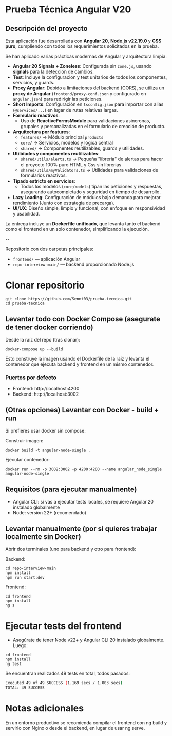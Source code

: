 # Prueba Técnica Angular V20

## Descripción del proyecto

Esta aplicación fue desarrollada con **Angular 20**, **Node.js v22.19.0** y **CSS puro**, cumpliendo con todos los requerimientos solicitados en la prueba.

Se han aplicado varias prácticas modernas de Angular y arquitectura limpia:

- **Angular 20 Signals + Zoneless**: Configurada sin `zone.js`, usando **signals** para la detección de cambios.
- **Test**: Incluye la configuracion y test unitarios de todos los componentes, servicios, y guards.
- **Proxy Angular**: Debido a limitaciones del backend (CORS), se utiliza un **proxy de Angular** (`frontend/proxy-conf.json` y configurado en `angular.json`) para redirigir las peticiones.
- **Short Imports**: Configuración en `tsconfig.json` para importar con alias (`@services/...`) en lugar de rutas relativas largas. 
- **Formulario reactivos**:
  - Uso de **ReactiveFormsModule** para validaciones asincronas, grupales y personalizadas en el formulario de creación de producto.
- **Arquitectura por features**:
  - `features/` → Módulo principal `products`  
  - `core/` → Servicios, modelos y lógica central  
  - `shared/` → Componentes reutilizables, guards y utilidades.  
- **Utilidades y componentes reutilizables**:
  - `shared/utils/alerts.ts` → Pequeña "libreria" de alertas para hacer el proyecto 100% puro HTML y Css sin librerias  
  - `shared/utils/myValidators.ts` → Utilidades para validaciones de formularios reactivos.
- **Tipado estricto en servicios**:  
  - Todos los modelos (`core/models`) tipan las peticiones y respuestas, asegurando autocompletado y seguridad en tiempo de desarrollo.
- **Lazy Loading**: Configuración de módulos bajo demanda para mejorar rendimiento (Junto con estrategia de precarga).
- **UI/UX**: Diseño simple, limpio y funcional, con enfoque en responsividad y usabilidad.  

La entrega incluye un **Dockerfile unificado**, que levanta tanto el backend como el frontend en un solo contenedor, simplificando la ejecución.

--

Repositorio con dos carpetas principales:
- `frontend/` — aplicación Angular
- `repo-interview-main/` — backend proporcionado Node.js

# Clonar repositorio
```
git clone https://github.com/Sennt03/prueba-tecnica.git
cd prueba-tecnica
```

## Levantar todo con Docker Compose (asegurate de tener docker corriendo)
Desde la raíz del repo (tras clonar):
```
docker-compose up --build
```

Esto construye la imagen usando el Dockerfile de la raíz y levanta el contenedor que ejecuta backend y frontend en un mismo contenedor.

### Puertos por defecto
- Frontend: http://localhost:4200
- Backend:  http://localhost:3002

## (Otras opciones) Levantar con Docker - build + run
Si prefieres usar docker sin compose:

Construir imagen:
```
docker build -t angular-node-single .
```

Ejecutar contenedor:
```
docker run --rm -p 3002:3002 -p 4200:4200 --name angular_node_single angular-node-single
```

## Requisitos (para ejecutar manualmente)
- Angular CLI: si vas a ejecutar tests locales, se requiere Angular 20 instalado globalmente
- Node: versión 22+ (recomendado)

## Levantar manualmente (por si quieres trabajar localmente sin Docker)
Abrir dos terminales (uno para backend y otro para frontend):

Backend:
```
cd repo-interview-main
npm install
npm run start:dev
```

Frontend:
```
cd frontend
npm install
ng s
```

# Ejecutar tests del frontend
* Asegúrate de tener Node v22+ y Angular CLI 20 instalado globalmente. 
Luego:
```
cd frontend
npm install
ng test
```

Se encuentran realizados 49 tests en total, todos pasados:
```bash
Executed 49 of 49 SUCCESS (1.169 secs / 1.003 secs)
TOTAL: 49 SUCCESS
```

# Notas adicionales
En un entorno productivo se recomienda compilar el frontend con ng build y servirlo con Nginx o desde el backend, en lugar de usar ng serve.
